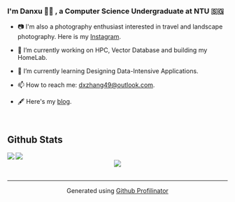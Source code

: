 ### I'm Danxu  👨‍💻 , a Computer Science Undergraduate at NTU 🇸🇬</div>  
  

- 📷 I'm also a photography enthusiast interested in travel and landscape photography. Here is my [Instagram](https://instagram.com/danxuphoto).  
 

- 🔭 I’m currently working on HPC, Vector Database and building my HomeLab.  
  

- 🌱 I’m currently learning Designing Data-Intensive Applications.  
  

- 📫 How to reach me: dxzhang49@outlook.com.  

- 🖋️ Here's my [blog](https://danxuZhang.github.io).
  

<br/>  

## Github Stats  

<div align="center">
<img src="https://github-readme-stats.vercel.app/api?username=danxuZhang&show_icons=true&count_private=true&hide_border=true" align="left" />   
</div>

<div align="center">
<img src="https://github-readme-stats.vercel.app/api/top-langs/?username=danxuZhang&hide_border=true&exclude_repo=danxuZhang.github.io,CSAPP,myBusTub,DistributedSystemLab&layout=compact&hide=jupyter%20notebook,html,css,vim%20script&show_icons=true&count_private=true" align="left" />  
</div>

<br/>  

<div align="center">
<img src="https://komarev.com/ghpvc/?username=danxuZhang&&style=flat-square" align="center" />
</div>  

<br />

----
<div align="center">Generated using <a href="https://profilinator.rishav.dev/" target="_blank">Github Profilinator</a></div>
